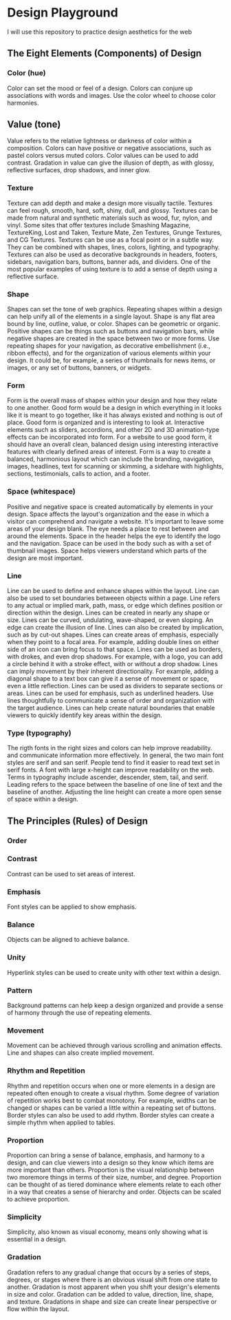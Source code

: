 # Design Playground
I will use this repository to practice design aesthetics for the web

## The Eight Elements (Components) of Design
### Color (hue)
Color can set the mood or feel of a design. Colors can conjure up associations with words and images. Use the color wheel to choose color harmonies.

## Value (tone)
Value refers to the relative lightness or darkness of color within a composition. Colors can have positive or negative associations, such as pastel colors versus muted colors. Color values can be used to add contrast. Gradation in value can give the illusion of depth, as with glossy, reflective surfaces, drop shadows, and inner glow.

### Texture
Texture can add depth and make a design more visually tactile. Textures can feel rough, smooth, hard, soft, shiny, dull, and glossy. Textures can be made from natural and synthetic materials such as wood, fur, nylon, and vinyl. Some sites that offer textures include Smashing Magazine, TextureKing, Lost and Taken, Texture Mate, Zen Textures, Grunge Textures, and CG Textures. Textures can be use as a focal point or in a subtle way. They can be combined with shapes, lines, colors, lighting, and typography. Textures can also be used as decorative backgrounds in headers, footers, sidebars, navigation bars, buttons, banner ads, and dividers. One of the most popular examples of using texture is to add a sense of depth using a reflective surface.

### Shape
Shapes can set the tone of web graphics. Repeating shapes within a design can help unify all of the elements in a single layout. Shape is any flat area bound by line, outline, value, or color. Shapes can be geometric or organic. Positive shapes can be things such as buttons and navigation bars, while negative shapes are created in the space between two or more forms. Use repeating shapes for your navigation, as decorative embellishment (i.e., ribbon effects), and for the organization of various elements within your design. It could be, for example, a series of thumbnails for news items, or images, or any set of buttons, banners, or widgets.

### Form
Form is the overall mass of shapes within your design and how they relate to one another. Good form would be a design in which everything in it looks like it is meant to go together, like it has always existed and nothing is out of place. Good form is organized and is interesting to look at. Interactive elements such as sliders, accordions, and other 2D and 3D animation-type effects can be incorporated into form. For a website to use good form, it should have an overall clean, balanced design using interesting interactive features with clearly defined areas of interest. Form is a way to create a balanced, harmonious layout which can include the branding, navigation, images, headlines, text for scanning or skimming, a sidehare with highlights, sections, testimonials, calls to action, and a footer.

### Space (whitespace)
Positive and negative space is created automatically by elements in your design. Space affects the layout's organization and the ease in which a visitor can comprehend and navigate a website. It's important to leave some areas of your design blank. The eye needs a place to rest between and around the elements. Space in the header helps the eye to identify the logo and the navigation. Space can be used in the body such as with a set of thumbnail images. Space helps viewers understand which parts of the design are most important.

### Line
Line can be used to define and enhance shapes within the layout. Line can also be used to set boundaries betweeen objects within a page. Line refers to any actual or implied mark, path, mass, or edge which defines position or direction within the design. Lines can be created in nearly any shape or size. Lines can be curved, undulating, wave-shaped, or even sloping. An edge can create the illusion of line. Lines can also be created by implication, such as by cut-out shapes. Lines can create areas of emphasis, especially when they point to a focal area. For example, adding double lines on either side of an icon can bring focus to that space. Lines can be used as borders, with drokes, and even drop shadows. For example, with a logo, you can add a circle behind it with a stroke effect, with or without a drop shadow. Lines can imply movement by their inherent directionality. For example, adding a diagonal shape to a text box can give it a sense of movement or space, even a little reflection. Lines can be used as dividers to separate sections or areas. Lines can be used for emphasis, such as underlined headers. Use lines thoughtfully to communicate a sense of order and organization with the target audience. Lines can help create natural boundaries that enable viewers to quickly identify key areas within the design.


### Type (typography)
The rigth fonts in the right sizes and colors can help improve readability. and communicate information more effectively. In general, the two main font styles are serif and san serif. People tend to find it easier to read text set in serif fonts. A font with large x-height can improve readability on the web. Terms in typography include ascender, descender, stem, tail, and serif. Leading refers to the space between the baseline of one line of text and the baseline of another. Adjusting the line height can create a more open sense of space within a design.

## The Principles (Rules) of Design
### Order

### Contrast
Contrast can be used to set areas of interest.

### Emphasis
Font styles can be applied to show emphasis.

### Balance
Objects can be aligned to achieve balance.

### Unity
Hyperlink styles can be used to create unity with other text within a design.

### Pattern
Background patterns can help keep a design organized and provide a sense of harmony through the use of repeating elements.

### Movement
Movement can be achieved through various scrolling and animation effects. Line and shapes can also create implied movement.

### Rhythm and Repetition
Rhythm and repetition occurs when one or more elements in a design are repeated often enough to create a visual rhythm. Some degree of variation of repetition works best to combat monotony. For example, widths can be changed or shapes can be varied a little within a repeating set of buttons. Border styles can also be used to add rhythm. Border styles can create a simple rhythm when applied to tables.

### Proportion
Proportion can bring a sense of balance, emphasis, and harmony to a design, and can clue viewers into a design so they know which items are more important than others. Proportion is the visual relationship between two moremore things in terms of their size, number, and degree. Proportion can be thought of as tiered dominance where elements relate to each other in a way that creates a sense of hierarchy and order. Objects can be scaled to achieve proportion.

### Simplicity
Simplicity, also known as visual economy, means only showing what is essential in a design.

### Gradation
Gradation refers to any gradual change that occurs by a series of steps, degrees, or stages where there is an obvious visual shift from one state to another. Gradation is most apparent when you shift your design's elements in size and color. Gradation can be added to value, direction, line, shape, and texture. Gradations in shape and size can create linear perspective or flow within the layout.
